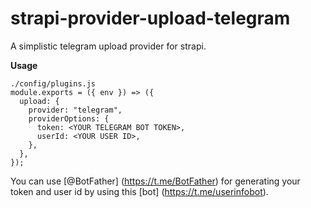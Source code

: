 # strapi-provider-upload-telegram

A simplistic telegram upload provider for strapi.

**Usage**

```
./config/plugins.js
module.exports = ({ env }) => ({
  upload: {
    provider: "telegram",
    providerOptions: {
      token: <YOUR TELEGRAM BOT TOKEN>,
      userId: <YOUR USER ID>,
    },
  },
});
```
You can use [@BotFather] (https://t.me/BotFather) for generating your token and user id by using this [bot] (https://t.me/userinfobot).
